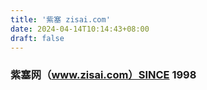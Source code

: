 ```yaml
---
title: '紫塞 zisai.com'
date: 2024-04-14T10:14:43+08:00
draft: false
---
```


### 紫塞网（www.zisai.com）SINCE 1998